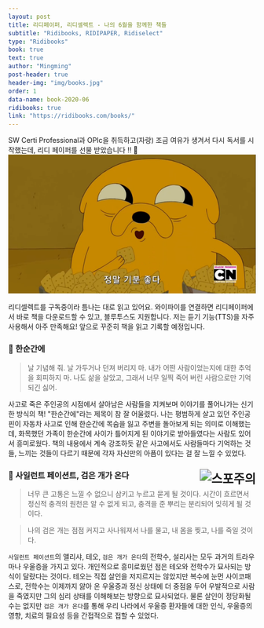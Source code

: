 ```yaml
---
layout: post
title: 리디페이퍼, 리디셀렉트 - 나의 6월을 함께한 책들
subtitle: "Ridibooks, RIDIPAPER, Ridiselect"
type: "Ridibooks"
book: true
text: true
author: "Mingming"
post-header: true
header-img: "img/books.jpg"
order: 1
data-name: book-2020-06
ridibooks: true
link: "https://ridibooks.com/books/"
---
```


SW Certi Professional과 OPIc을 취득하고(자랑) 조금 여유가 생겨서 다시 독서를 시작했는데, 리디 페이퍼를 선물 받았습니다 !! &#x1f381;
![happy](img/happy.png)

리디셀렉트를 구독중이라 틈나는 대로 읽고 있어요. 와이파이를 연결하면 리디페이퍼에서 바로 책을 다운로드할 수 있고, 블루투스도 지원합니다. 저는 듣기 기능(TTS)을 자주 사용해서 아주 만족해요! 앞으로 꾸준히 책을 읽고 기록할 예정입니다.

### &#x1f4d4; 한순간에
> 날 기념해 줘. 날 가두거나 던져 버리지 마. 내가 어떤 사람이었는지에 대한 추억을 회피하지 마. 나도 삶을 살았고, 그래서 너무 일찍 죽어 버린 사람으로만 기억되긴 싫어.

사고로 죽은 주인공의 시점에서 살아남은 사람들을 지켜보며 이야기를 풀어나가는 신기한 방식의 책! "한순간에"라는 제목이 참 잘 어울렸다. 나는 평범하게 살고 있던 주인공 핀이 자동차 사고로 인해 한순간에 목숨을 잃고 주변을 돌아보게 되는 의미로 이해했는데, 화목했던 가족이 한순간에 사이가 틀어지게 된 이야기로 받아들였다는 사람도 있어서 흥미로웠다. 책의 내용에서 계속 강조하듯 같은 사고에서도 사람들마다 기억하는 것들, 느끼는 것들이 다르기 때문에 각자 자신만의 아픔이 있다는 걸 잘 느낄 수 있었다.

### &#x1f4d4; 사일런트 페이션트, 검은 개가 온다 <img src="https://img.shields.io/badge/스포주의-blueviolet" alt="스포주의" style="float:right;zoom:150%;"/>

> 너무 큰 고통은 느낄 수 없으니 삼키고 누르고 묻게 될 것이다. 시간이 흐르면서 정신적 충격의 원천은 알 수 없게 되고, 충격을 준 뿌리는 분리되어 잊히게 될 것이다.

> 나의 검은 개는 점점 커지고 사나워져서 나를 물고, 내 몸을 찢고, 나를 죽일 것이다.

`사일런트 페이션트`의 앨리샤, 테오, `검은 개가 온다`의 전학수, 설리사는 모두 과거의 트라우마나 우울증을 가지고 있다. 개인적으로 흥미로웠던 점은 테오와 전학수가 묘사되는 방식이 달랐다는 것이다. 테오는 직접 살인을 저지르지는 않았지만 복수에 눈먼 사이코패스로, 전학수는 이제까지 앓아 온 우울증과 정신 상태에 더 중점을 두어 우발적으로 사람을 죽였지만 그의 심리 상태를 이해해보는 방향으로 묘사되었다. 물론 살인이 정당화될 수는 없지만 `검은 개가 온다`를 통해 우리 나라에서 우울증 환자들에 대한 인식, 우울증의 영향, 치료의 필요성 등을 간접적으로 접할 수 있었다.
